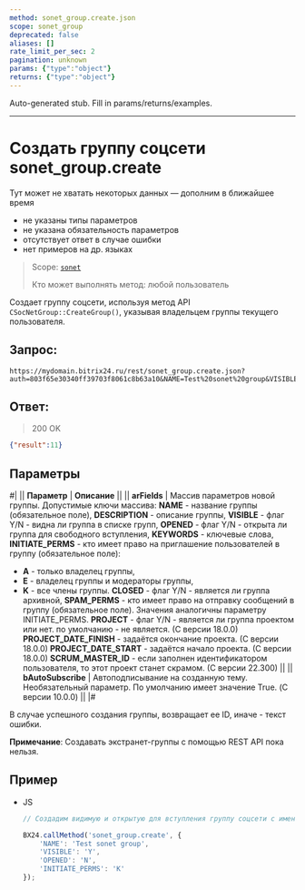 ```yaml
---
method: sonet_group.create.json
scope: sonet_group
deprecated: false
aliases: []
rate_limit_per_sec: 2
pagination: unknown
params: {"type":"object"}
returns: {"type":"object"}
---
```


Auto-generated stub. Fill in params/returns/examples.

---

# Создать группу соцсети sonet_group.create



Тут может не хватать некоторых данных — дополним в ближайшее время







- не указаны типы параметров
- не указана обязательность параметров
- отсутствует ответ в случае ошибки
- нет примеров на др. языках





> Scope: [`sonet`](../scopes/permissions.md)
>
> Кто может выполнять метод: любой пользователь

Создает группу соцсети, используя метод API `CSocNetGroup::CreateGroup()`, указывая владельцем группы текущего пользователя.

## Запрос:

```http
https://mydomain.bitrix24.ru/rest/sonet_group.create.json?auth=803f65e30340ff39703f8061c8b63a10&NAME=Test%20sonet%20group&VISIBLE=Y&OPENED=N&INITIATE_PERMS=K
```

## Ответ:

> 200 OK

```json
{"result":11}
```

## Параметры

#|
|| **Параметр** | **Описание** ||
|| **arFields** | Массив параметров новой группы. Допустимые ключи массива:
**NAME** - название группы (обязательное поле),
**DESCRIPTION** - описание группы,
**VISIBLE** - флаг Y/N - видна ли группа в списке групп,
**OPENED** - флаг Y/N - открыта ли группа для свободного вступления,
**KEYWORDS** - ключевые слова,
**INITIATE_PERMS** - кто имеет право на приглашение пользователей в группу (обязательное поле):
- **A** - только владелец группы,
- **E** - владелец группы и модераторы группы,
- **K** - все члены группы.
**CLOSED** - флаг Y/N - является ли группа архивной,
**SPAM_PERMS** - кто имеет право на отправку сообщений в группу (обязательное поле). Значения аналогичны параметру INITIATE_PERMS.
**PROJECT** - флаг Y/N - является ли группа проектом или нет. по умолчанию - не является. (С версии 18.0.0)<br>**PROJECT_DATE_FINISH** - задаётся окончание проекта. (С версии 18.0.0)
**PROJECT_DATE_START** - задаётся начало проекта. (С версии 18.0.0)
**SCRUM_MASTER_ID** - если заполнен идентификатором пользователя, то этот проект станет скрамом. (С версии 22.300) ||
|| **bAutoSubscribe** | Автоподписывание на созданную тему. Необязательный параметр. По умолчанию имеет значение True. (С версии 10.0.0) ||
|#



В случае успешного создания группы, возвращает ее ID, иначе - текст ошибки.



**Примечание**: Создавать экстранет-группы с помощью REST API пока нельзя.



## Пример



- JS

    ```js
    // Создадим видимую и открытую для вступления группу соцсети с именем 'Test sonet group' с правом приглашать новых членов группы для всех текущих членов группы

    BX24.callMethod('sonet_group.create', {
        'NAME': 'Test sonet group',
        'VISIBLE': 'Y',
        'OPENED': 'N',
        'INITIATE_PERMS': 'K'
    });
    ```





